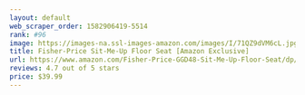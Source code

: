 ```yaml
---
layout: default 
﻿web_scraper_order: 1582906419-5514
rank: #96
image: https://images-na.ssl-images-amazon.com/images/I/71QZ9dVM6cL.jpg
title: Fisher-Price Sit-Me-Up Floor Seat [Amazon Exclusive]
url: https://www.amazon.com/Fisher-Price-GGD48-Sit-Me-Up-Floor-Seat/dp/B07FG5XQ49/ref=zg_mw_baby-products_96?_encoding=UTF8&psc=1&refRID=DDWM5Y6YAF3RS98T1NAA
reviews: 4.7 out of 5 stars
price: $39.99 
---
```

